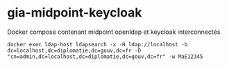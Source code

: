 # gia-midpoint-keycloak
Docker compose contenant midpoint openldap et keycloak interconnectés


```
docker exec ldap-host ldapsearch -x -H ldap://localhost -b dc=localhost,dc=diplomatie,dc=gouv,dc=fr -D "cn=admin,dc=localhost,dc=diplomatie,dc=gouv,dc=fr" -w MaE12345
```
